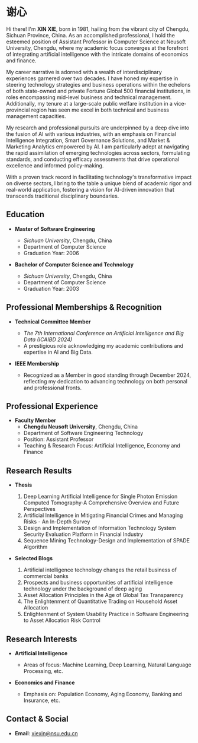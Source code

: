 # 谢心

Hi there! I'm **XIN XIE**, born in 1981, hailing from the vibrant city of Chengdu, Sichuan Province, China. As an accomplished professional, I hold the esteemed position of Assistant Professor in Computer Science at Neusoft University, Chengdu, where my academic focus converges at the forefront of integrating artificial intelligence with the intricate domains of economics and finance.

My career narrative is adorned with a wealth of interdisciplinary experiences garnered over two decades. I have honed my expertise in steering technology strategies and business operations within the echelons of both state-owned and private Fortune Global 500 financial institutions, in roles encompassing mid-level business and technical management. Additionally, my tenure at a large-scale public welfare institution in a vice-provincial region has seen me excel in both technical and business management capacities.

My research and professional pursuits are underpinned by a deep dive into the fusion of AI with various industries, with an emphasis on Financial Intelligence Integration, Smart Governance Solutions, and Market & Marketing Analytics empowered by AI. I am particularly adept at navigating the rapid assimilation of emerging technologies across sectors, formulating standards, and conducting efficacy assessments that drive operational excellence and informed policy-making.

With a proven track record in facilitating technology's transformative impact on diverse sectors, I bring to the table a unique blend of academic rigor and real-world application, fostering a vision for AI-driven innovation that transcends traditional disciplinary boundaries.

## Education

- **Master of Software Engineering**
  - _Sichuan University_, Chengdu, China
  - Department of Computer Science
  - Graduation Year: 2006

- **Bachelor of Computer Science and Technology**
  - _Sichuan University_, Chengdu, China
  - Department of Computer Science
  - Graduation Year: 2003

## Professional Memberships & Recognition

- **Technical Committee Member**
  - _The 7th International Conference on Artificial Intelligence and Big Data (ICAIBD 2024)_
  - A prestigious role acknowledging my academic contributions and expertise in AI and Big Data.

- **IEEE Membership**
  - Recognized as a Member in good standing through December 2024, reflecting my dedication to advancing technology on both personal and professional fronts.

## Professional Experience

- **Faculty Member**
  - **Chengdu Neusoft University**, Chengdu, China
  - Department of Software Engineering Technology
  - Position: Assistant Professor
  - Teaching & Research Focus: Artificial Intelligence, Economy and Finance

## Research Results

- **Thesis**
  1. Deep Learning Artificial Intelligence for Single Photon Emission Computed Tomography-A Comprehensive Overview and Future Perspectives
  2. Artificial Intelligence in Mitigating Financial Crimes and Managing Risks - An In-Depth Survey
  3. Design and Implementation of Information Technology System Security Evaluation Platform in Financial Industry
  4. Sequence Mining Technology-Design and Implementation of SPADE Algorithm

- **Selected Blogs**
  1. Artificial intelligence technology changes the retail business of commercial banks
  2. Prospects and business opportunities of artificial intelligence technology under the background of deep aging
  3. Asset Allocation Principles in the Age of Global Tax Transparency
  4. The Enlightenment of Quantitative Trading on Household Asset Allocation
  5. Enlightenment of System Usability Practice in Software Engineering to Asset Allocation Risk Control

## Research Interests

- **Artificial Intelligence**
  - Areas of focus: Machine Learning, Deep Learning, Natural Language Processing, etc.

- **Economics and Finance**
  - Emphasis on:  Population Economy, Aging Economy, Banking and Insurance, etc.

## Contact & Social

- **Email**: xiexin@nsu.edu.cn
